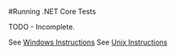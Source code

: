 
#Running .NET Core Tests

TODO - Incomplete. 

See [Windows Instructions](../building/windows-test-instructions.md)
See [Unix Instructions](../building/unix-test-instructions.md)



